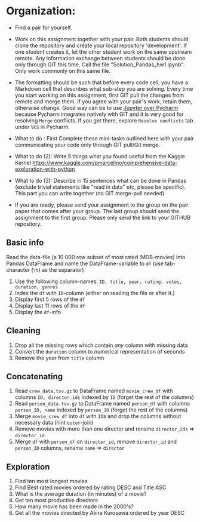 # Organization:

* Find a pair for yourself.
* Work on this assignment together with your pair. Both students should clone the repository and create your local repository 'development'.
If one student creates it, let the other student work on the same upstream remote.
Any information exchange between students should be done only through GIT this time.
Call the file "Solution_Pandas_hw1.ipynb". Only work commonly on this same file.

* The formatting should be such that before every code cell, you have a Markdown cell that describes what sub-step you are solving.
Every time you start working on this assignment, first GIT pull the changes from remote and merge them. If you agree with your pair's work, retain them, otherwise change.
Good way can be to use [Jupyter over Pycharm](https://www.jetbrains.com/help/pycharm/editing-jupyter-notebook-files.html) because Pycharm integrates natively with GIT and it is very good for resolving `Merge` conflicts.
If you get there, explore `Resolve conflicts` tab under `VCS` in Pycharm.
* What to do : First Complete these mini-tasks outlined here with your pair communicating your code only through GIT pull/Git merge.
* What to do (2): Write 5 things what you found useful from the Kaggle Kernel
https://www.kaggle.com/pmarcelino/comprehensive-data-exploration-with-python
* What to do (3): Describe in 15 sentences what can be done in Pandas (exclude trivial statements like "read in data" etc, please be specific).
This part you can write together (no GIT merge-pull needed)
* If you are ready, please send your assignment to the group on the pair paper that comes after your group. The last group should send the assignment to the first group.
Please only send the link to your GITHUB repository.


## Basic info

Read the data-file (a 10 000 row subset of most rated IMDB-movies) into Pandas DataFrame and name the DataFrame-variable to `df` (use tab-character (`\t`) as the separator)

1. Use the following column-names: `ID, title, year, rating, votes, duration, genres`
2. Index the `df` with `ID`-column (either on reading the file or after it.)
3. Display first 5 rows of the `df`
4. Display last 11 rows of the `df`
5. Display the `df`-info


## Cleaning

1. Drop all the missing rows which contain _any_ column with missing data
2. Convert the `duration` column to numerical representation of seconds
3. Remove the year from `title` column


## Concatenating

1. Read `crew_data.tsv.gz` to DataFrame named `movie_crew_df` with columns `ID, director_ids` indexed by `ID` (forget the rest of the columns)
2. Read `person_data.tsv.gz` to DataFrame named `person_df` with columns `person_ID, name` indexed by `person_ID` (forget the rest of the columns)
3. Merge `movie_crew_df` into `df` with `ID`s and drop the columns without necessary data (hint `outer`-join)
4. Remove movies with more than one director and rename `director_ids` => `director_id`
5. Merge `df` with `person_df` on `director_id`, remove `director_id` and `person_ID` columns, rename `name` => `director`

## Exploration

1. Find ten most longest movies
2. Find Best rated movies ordered by rating DESC and Title ASC
3. What is the average duration (in minutes) of a movie?
4. Get ten most productive directors
5. How many movie has been made in the 2000's?
6. Get all the movies directed by Akira Kurosawa ordered by year DESC
